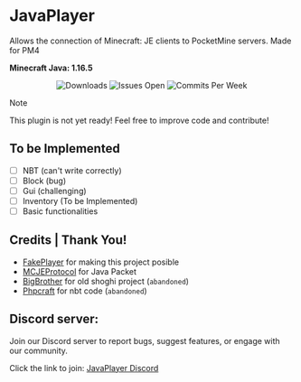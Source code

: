 # JavaPlayer
Allows the connection of Minecraft: JE clients to PocketMine servers. Made for PM4

**Minecraft Java: 1.16.5**
<div align="center">
  <img src="https://img.shields.io/github/downloads/pooooooon/JavaPlayer/total?style=for-the-badge" alt="Downloads"/>
  <img src="https://img.shields.io/github/issues/pooooooon/JavaPlayer?label=ISSUES%20OPEN&style=for-the-badge" alt="Issues Open"/>
  <img src="https://img.shields.io/github/commit-activity/m/pooooooon/JavaPlayer?style=for-the-badge" alt="Commits Per Week"/>
</div>

> [!NOTE]
> This plugin is not yet ready!
> Feel free to improve code and contribute!

## To be Implemented
- [ ] NBT (can't write correctly)
- [ ] Block (bug)
- [ ] Gui (challenging)
- [ ] Inventory (To be Implemented)
- [ ] Basic functionalities

## Credits | Thank You!
- [FakePlayer](https://github.com/Muqsit/FakePlayer) for making this project posible
- [MCJEProtocol](https://github.com/GeyserMC/MCProtocolLib) for Java Packet
- [BigBrother](https://github.com/shoghicp/BigBrother) for old shoghi project (``abandoned``)
- [Phpcraft](https://github.com/Phpcraft/core) for nbt code (``abandoned``)
## Discord server: 
Join our Discord server to report bugs, suggest features, or engage with our community.

Click the link to join: [JavaPlayer Discord](https://discord.gg/4JfP4YEcCQ)

